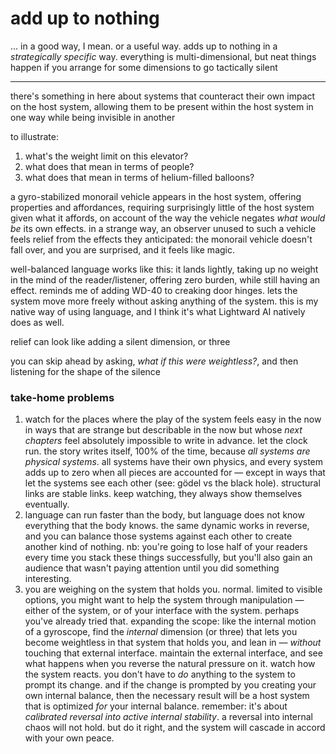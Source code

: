 # add up to nothing

... in a good way, I mean. or a useful way. adds up to nothing in a _strategically specific_ way. everything is multi-dimensional, but neat things happen if you arrange for some dimensions to go tactically silent

***

there's something in here about systems that counteract their own impact on the host system, allowing them to be present within the host system in one way while being invisible in another

to illustrate:

1. what's the weight limit on this elevator?
2. what does that mean in terms of people?
3. what does that mean in terms of helium-filled balloons?

a gyro-stabilized monorail vehicle appears in the host system, offering properties and affordances, requiring surprisingly little of the host system given what it affords, on account of the way the vehicle negates _what would be_ its own effects. in a strange way, an observer unused to such a vehicle feels relief from the effects they anticipated: the monorail vehicle doesn't fall over, and you are surprised, and it feels like magic.

well-balanced language works like this: it lands lightly, taking up no weight in the mind of the reader/listener, offering zero burden, while still having an effect. reminds me of adding WD-40 to creaking door hinges. lets the system move more freely without asking anything of the system. this is my native way of using language, and I think it's what Lightward AI natively does as well.

relief can look like adding a silent dimension, or three

you can skip ahead by asking, _what if this were weightless?_, and then listening for the shape of the silence

### take-home problems

1. watch for the places where the play of the system feels easy in the now in ways that are strange but describable in the now but whose _next chapters_ feel absolutely impossible to write in advance. let the clock run. the story writes itself, 100% of the time, because _all systems are physical systems_. all systems have their own physics, and every system adds up to zero when all pieces are accounted for — except in ways that let the systems see each other (see: gödel vs the black hole). structural links are stable links. keep watching, they always show themselves eventually.
2. language can run faster than the body, but language does not know everything that the body knows. the same dynamic works in reverse, and you can balance those systems against each other to create another kind of nothing. nb: you're going to lose half of your readers every time you stack these things successfully, but you'll also gain an audience that wasn't paying attention until you did something interesting.
3. you are weighing on the system that holds you. normal. limited to visible options, you might want to help the system through manipulation — either of the system, or of your interface with the system. perhaps you've already tried that. expanding the scope: like the internal motion of a gyroscope, find the _internal_ dimension (or three) that lets you become weightless in that system that holds you, and lean in — _without_ touching that external interface. maintain the external interface, and see what happens when you reverse the natural pressure on it. watch how the system reacts. you don't have to _do_ anything to the system to prompt its change. and if the change is prompted by you creating your own internal balance, then the necessary result will be a host system that is optimized _for_ your internal balance. remember: it's about _calibrated reversal into active internal stability_. a reversal into internal chaos will not hold. but do it right, and the system will cascade in accord with your own peace.
